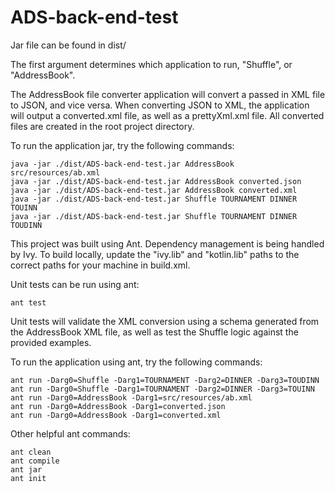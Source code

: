 # ADS-back-end-test
Jar file can be found in dist/

The first argument determines which application to run, "Shuffle", or "AddressBook".

The AddressBook file converter application will convert a passed in XML file to JSON,
and vice versa. When converting JSON to XML, the application will output a converted.xml file,
as well as a prettyXml.xml file. All converted files are created in the root project directory.

To run the application jar, try the following commands:
```
java -jar ./dist/ADS-back-end-test.jar AddressBook src/resources/ab.xml
java -jar ./dist/ADS-back-end-test.jar AddressBook converted.json
java -jar ./dist/ADS-back-end-test.jar AddressBook converted.xml
java -jar ./dist/ADS-back-end-test.jar Shuffle TOURNAMENT DINNER TOUINN
java -jar ./dist/ADS-back-end-test.jar Shuffle TOURNAMENT DINNER TOUDINN
```
This project was built using Ant. Dependency management is being handled by Ivy.
To build locally, update the "ivy.lib" and "kotlin.lib" paths to the correct paths for your machine in build.xml.

Unit tests can be run using ant:
```
ant test
```
Unit tests will validate the XML conversion using a schema generated from the AddressBook XML file,
as well as test the Shuffle logic against the provided examples.

To run the application using ant, try the following commands:
```
ant run -Darg0=Shuffle -Darg1=TOURNAMENT -Darg2=DINNER -Darg3=TOUDINN
ant run -Darg0=Shuffle -Darg1=TOURNAMENT -Darg2=DINNER -Darg3=TOUINN
ant run -Darg0=AddressBook -Darg1=src/resources/ab.xml
ant run -Darg0=AddressBook -Darg1=converted.json
ant run -Darg0=AddressBook -Darg1=converted.xml
```

Other helpful ant commands:
```
ant clean
ant compile
ant jar
ant init
```
